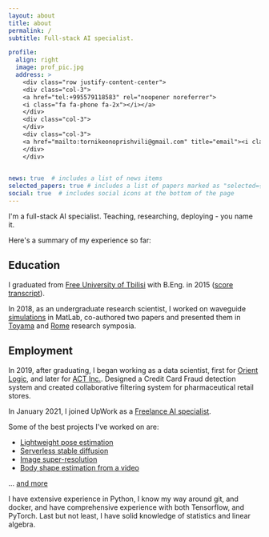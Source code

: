 ```yaml
---
layout: about
title: about
permalink: /
subtitle: Full-stack AI specialist.

profile:
  align: right
  image: prof_pic.jpg
  address: >
    <div class="row justify-content-center">
    <div class="col-3">
    <a href="tel:+995579118583" rel="noopener noreferrer"> 
    <i class="fa fa-phone fa-2x"></i></a>
    </div>
    <div class="col-3">
    </div>
    <div class="col-3">
    <a href="mailto:tornikeonoprishvili@gmail.com" title="email"><i class="fa fa-envelope fa-2x"></i></a>
    </div>
    </div>
    

news: true  # includes a list of news items
selected_papers: true # includes a list of papers marked as "selected={true}"
social: true  # includes social icons at the bottom of the page
---
```


I'm a full-stack AI specialist. Teaching, researching, deploying - you name it. 

Here's a summary of my experience so far:

## Education

I graduated from [Free University of Tbilisi](https://freeuni.edu.ge/en) with B.Eng. in 2015 ([score transcript]({{site.baseurl}}/assets/pdf/score-transcript.pdf)).

In 2018, as an undergraduate research scientist, I worked on waveguide [simulations](https://en.wikipedia.org/wiki/Finite-difference_time-domain_method) in MatLab, co-authored two papers and presented them in [Toyama](https://www.piers.org/piers2018Toyama/reg.php) and [Rome](https://www.piers.org/piers2019Rome/) research symposia.

## Employment

In 2019, after graduating, I began working as a data scientist, first for [Orient Logic](https://www.ol.ge/en), and later for [ACT Inc.](https://act-global.com/en/main/georgia). Designed a Credit Card Fraud detection system and created collaborative filtering system for pharmaceutical retail stores. 

In January 2021, I joined UpWork as a [Freelance AI specialist](https://www.upwork.com/freelancers/~01a3aea673f4f7db6c).  

Some of the best projects I've worked on are:

- [Lightweight pose estimation]({{site.baseurl}}/projects/pose_estim/)
- [Serverless stable diffusion]({{site.baseurl}}/projects/serverless_diffusion/)
- [Image super-resolution]({{site.baseurl}}/projects/swinir_superres/)
- [Body shape estimation from a video]({{site.baseurl}}/projects/shapy/)  

... [and more]({{site.baseurl}}/projects/)

I have extensive experience in Python, I know my way around git, and docker, and have comprehensive experience with both Tensorflow, and PyTorch. Last but not least, I have solid knowledge of statistics and linear algebra.  
